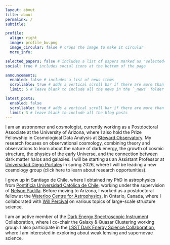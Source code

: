 ```yaml
---
layout: about
title: about
permalink: /
subtitle:

profile:
  align: right
  image: profile_bw.png
  image_circular: false # crops the image to make it circular
  more_info:

selected_papers: false # includes a list of papers marked as "selected={true}"
social: true # includes social icons at the bottom of the page

announcements:
  enabled: false # includes a list of news items
  scrollable: true # adds a vertical scroll bar if there are more than 3 news items
  limit: 5 # leave blank to include all the news in the `_news` folder

latest_posts:
  enabled: false
  scrollable: true # adds a vertical scroll bar if there are more than 3 new posts items
  limit: 3 # leave blank to include all the blog posts
---
```


I am an astronomer and cosmologist, currently working as a Postdoctoral Associate at the University of Arizona, where I also hold the Prize Fellowship in Cosmological Data Analysis at [Steward Observatory](https://astro.arizona.edu). My research focuses on observational cosmology, combining theory and observations to learn about the nature of dark energy, the growth of cosmic structure, the physics of the early Universe, and the connection between dark matter halos and galaxies. I will be starting as an Assistant Professor at [Universidad Diego Portales](https://astronomia.udp.cl) in spring 2026, where I will be leading a new cosmology group (click here to learn about research opportunities).

I grew up in Santiago de Chile, where I obtained my PhD in astrophysics from [Pontificia Universidad Católica de Chile](https://www.uc.cl), working under the supervision of [Nelson Padilla](https://iate.oac.uncor.edu/en/staff-members/2544/). Before moving to Arizona, I worked as a postdoctoral fellow at the [Waterloo Centre for Astrophysics](https://uwaterloo.ca/astrophysics-centre/), in Ontario, Canada, where I collaborated with [Will Percival](https://uwaterloo.ca/physics-astronomy/profile/wperciva) on various topics of large-scale structure science.

I am an active member of the [Dark Energy Spectroscopic Instrument](https://www.desi.lbl.gov) Collaboration, where I co-chair the Galaxy & Quasar Clustering working group. I also participate in the [LSST Dark Energy Science Collaboration](https://lsstdesc.org), where I am interested in exploring about weak lensing and supernovae science.

